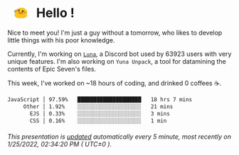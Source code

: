<h1>   <img src="./spoink.gif" style="vertical-align:middle;" width="30px">   Hello ! </h1>

Nice to meet you! I'm just a guy without a tomorrow, who likes to develop little things with his poor knowledge.

Currently, I'm working on <a href='https://github.com/Asgarrrr/Luna'>`Luna`</a>, a Discord bot used by 63923 users with very unique features. I'm also working on `Yuna Unpack`, a tool for datamining the contents of Epic Seven's files.

This week, I've worked on ~18 hours of coding, and drinked 0 coffees ☕.

```
JavaScript │ 97.59%   ████████████████████   18 hrs 7 mins
     Other │ 1.92%    ░░░░░░░░░░░░░░░░░░░░   21 mins
       EJS │ 0.33%    ░░░░░░░░░░░░░░░░░░░░   3 mins
       CSS │ 0.16%    ░░░░░░░░░░░░░░░░░░░░   1 min
```

###### This presentation is [updated](https://github.com/Asgarrrr) automatically every 5 minute, most recently on 1/25/2022, 02:34:20 PM ( UTC±0 ).